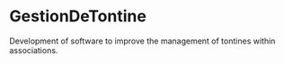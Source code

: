 # GestionDeTontine
Development of software to improve the management of tontines within associations.
